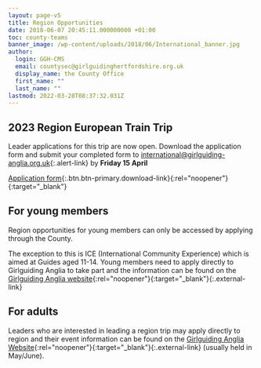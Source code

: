```yaml
---
layout: page-v5
title: Region Opportunities
date: 2018-06-07 20:45:11.000000000 +01:00
toc: county-teams
banner_image: /wp-content/uploads/2018/06/International_banner.jpg
author:
  login: GGH-CMS
  email: countysec@girlguidinghertfordshire.org.uk
  display_name: the County Office
  first_name: ""
  last_name: ""
lastmod: 2022-03-28T08:37:32.031Z
---
```


<div class="alert alert-info" markdown="1">

## 2023 Region European Train Trip

Leader applications for this trip are now open. Download the application form and submit your completed form to <international@girlguiding-anglia.org.uk>{:.alert-link} by **Friday 15 April**

[Application form](/assets/docs/2022/euro-train-2023-leader-application.docx){:.btn.btn-primary.download-link}{:rel="noopener"}{:target="_blank"}
</div>

## For young members

Region opportunities for young members can only be accessed by applying through the County.  

The exception to this is ICE (International Community Experience) which is aimed at Guides aged 11-14. Young members need to apply directly to Girlguiding Anglia to take part and the information can be found on the [Girlguiding Anglia website][1]{:rel="noopener"}{:target="_blank"}{:.external-link}

## For adults

Leaders who are interested in leading a region trip may apply directly to region and their event information can be found on the [Girlguiding Anglia Website][1]{:rel="noopener"}{:target="_blank"}{:.external-link} (usually held in May/June).

[1]: https://www.girlguiding-anglia.org.uk/events